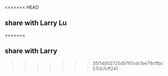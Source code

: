 <<<<<<< HEAD
## share   with Larry Lu
=======
## share with Larry
>>>>>>> 35f14002725d5761cdc1ee79cffbc57cb7cff241
